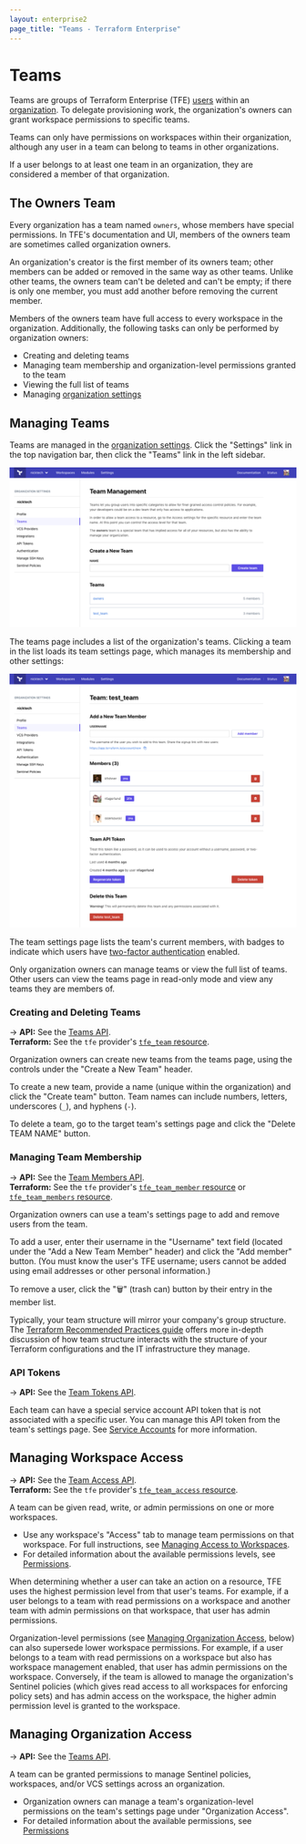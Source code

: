 ```yaml
---
layout: enterprise2
page_title: "Teams - Terraform Enterprise"
---
```


[organizations]: ./organizations.html
[organization settings]: ./organizations.html#organization-settings
[users]: ./users.html

# Teams

Teams are groups of Terraform Enterprise (TFE) [users][] within an [organization][organizations]. To delegate provisioning work, the organization's owners can grant workspace permissions to specific teams.

Teams can only have permissions on workspaces within their organization, although any user in a team can belong to teams in other organizations.

If a user belongs to at least one team in an organization, they are considered a member of that organization.

## The Owners Team

Every organization has a team named `owners`, whose members have special permissions. In TFE's documentation and UI, members of the owners team are sometimes called organization owners.

An organization's creator is the first member of its owners team; other members can be added or removed in the same way as other teams. Unlike other teams, the owners team can't be deleted and can't be empty; if there is only one member, you must add another before removing the current member.

Members of the owners team have full access to every workspace in the organization. Additionally, the following tasks can only be performed by organization owners:

- Creating and deleting teams
- Managing team membership and organization-level permissions granted to the team
- Viewing the full list of teams
- Managing [organization settings][]

## Managing Teams

Teams are managed in the [organization settings][]. Click the "Settings" link in the top navigation bar, then click the "Teams" link in the left sidebar.

![Screenshot: the teams page, displaying a list of teams. Each team's entry shows how many members it has.](./images/teams-list.png)

The teams page includes a list of the organization's teams. Clicking a team in the list loads its team settings page, which manages its membership and other settings:

![Screenshot: a team's settings page](./images/teams-team-settings.png)

The team settings page lists the team's current members, with badges to indicate which users have [two-factor authentication](./2fa.html) enabled.

Only organization owners can manage teams or view the full list of teams. Other users can view the teams page in read-only mode and view any teams they are members of.

### Creating and Deleting Teams

-> **API:** See the [Teams API](../api/teams.html). <br/>
**Terraform:** See the `tfe` provider's [`tfe_team` resource](/docs/providers/tfe/r/team.html).


Organization owners can create new teams from the teams page, using the controls under the "Create a New Team" header.

To create a new team, provide a name (unique within the organization) and click the "Create team" button. Team names can include numbers, letters, underscores (`_`), and hyphens (`-`).

To delete a team, go to the target team's settings page and click the "Delete TEAM NAME" button.

### Managing Team Membership

-> **API:** See the [Team Members API](../api/team-members.html). <br/>
**Terraform:** See the `tfe` provider's [`tfe_team_member` resource](/docs/providers/tfe/r/team_member.html) or [`tfe_team_members` resource](/docs/providers/tfe/r/team_members.html).

Organization owners can use a team's settings page to add and remove users from the team.

To add a user, enter their username in the "Username" text field (located under the "Add a New Team Member" header) and click the "Add member" button. (You must know the user's TFE username; users cannot be added using email addresses or other personal information.)

To remove a user, click the "🗑" (trash can) button by their entry in the member list.

Typically, your team structure will mirror your company's group structure. The [Terraform Recommended Practices guide](/docs/enterprise/guides/recommended-practices/index.html) offers more in-depth discussion of how team structure interacts with the structure of your Terraform configurations and the IT infrastructure they manage.

### API Tokens

-> **API:** See the [Team Tokens API](../api/team-tokens.html).

Each team can have a special service account API token that is not associated with a specific user. You can manage this API token from the team's settings page. See [Service Accounts](./service-accounts.html) for more information.

## Managing Workspace Access

-> **API:** See the [Team Access API](../api/team-access.html). <br/>
**Terraform:** See the `tfe` provider's [`tfe_team_access` resource](/docs/providers/tfe/r/team_access.html).

A team can be given read, write, or admin permissions on one or more workspaces.

- Use any workspace's "Access" tab to manage team permissions on that workspace. For full instructions, see [Managing Access to Workspaces](../workspaces/access.html).
- For detailed information about the available permissions levels, see [Permissions](./permissions.html#workspace-level-permissions).

When determining whether a user can take an action on a resource, TFE uses the highest permission level from that user's teams. For example, if a user belongs to a team with read permissions on a workspace and another team with admin permissions on that workspace, that user has admin permissions.

Organization-level permissions (see [Managing Organization Access](./teams.html#managing-organization-access), below) can also supersede lower workspace permissions. For example, if a user belongs to a team with read permissions on a workspace but also has workspace management enabled, that user has admin permissions on the workspace. Conversely, if the team is allowed to manage the organization's Sentinel policies (which gives read access to all workspaces for enforcing policy sets) and has admin access on the workspace, the higher admin permission level is granted to the workspace.

## Managing Organization Access

-> **API:** See the [Teams API](../api/teams.html).

A team can be granted permissions to manage Sentinel policies, workspaces, and/or VCS settings across an organization. 

- Organization owners can manage a team's organization-level permissions on the team's settings page under "Organization Access".
- For detailed information about the available permissions, see [Permissions](./permissions.html#organization-level-permissions)
